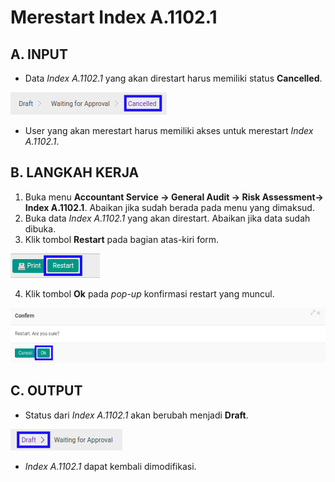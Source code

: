 # Merestart Index A.1102.1

## A. INPUT

* Data *Index A.1102.1* yang akan direstart harus memiliki status **Cancelled**.

![](../../../img/index-a11021/status-cancelled.png)

* User yang akan merestart harus memiliki akses untuk merestart *Index A.1102.1*.

## B. LANGKAH KERJA

1. Buka menu **Accountant Service -> General Audit -> Risk Assessment-> Index A.1102.1**. Abaikan jika sudah berada pada menu yang dimaksud.
2. Buka data *Index A.1102.1* yang akan direstart. Abaikan jika data sudah dibuka.
3. Klik tombol **Restart** pada bagian atas-kiri form.

![](../../../img/index-a11021/tombol-restart.png)

4. Klik tombol **Ok** pada *pop-up* konfirmasi restart yang muncul.

![](../../../img/index-a11021/pop-up-konfirmasi-restart.png)

## C. OUTPUT

* Status dari *Index A.1102.1* akan berubah menjadi **Draft**.

![](../../../img/index-a11021/status-draft.png)

* *Index A.1102.1* dapat kembali dimodifikasi.
